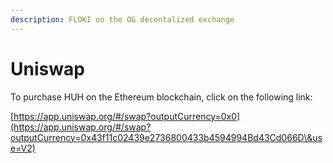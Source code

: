 ```yaml
---
description: FLOKI on the OG decentalized exchange
---
```


# Uniswap

To purchase HUH on the Ethereum blockchain, click on the following link:

​[https://app.uniswap.org/#/swap?outputCurrency=0x0](https://app.uniswap.org/#/swap?outputCurrency=0x43f11c02439e2736800433b4594994Bd43Cd066D\&use=V2)​
